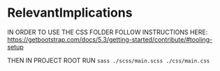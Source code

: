 # RelevantImplications

IN ORDER TO USE THE CSS FOLDER FOLLOW INSTRUCTIONS HERE: https://getbootstrap.com/docs/5.3/getting-started/contribute/#tooling-setup

THEN IN PROJECT ROOT RUN `sass ./scss/main.scss ./css/main.css`

<!-- TODO: READ BOOTSTRAP LICENCE, I MIGHT NOT HAVE TO DO ALLAT FOR PUSHING TO GITHUB -->
